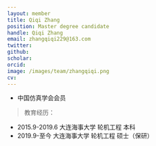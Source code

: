 ```yaml
---
layout: member
title: Qiqi Zhang
position: Master degree candidate
handle: Qiqi Zhang
email: zhangqiqi229@163.com
twitter: 
github: 
scholar:
orcid: 
image: /images/team/zhangqiqi.png
cv: 
---
```


- 中国仿真学会会员

> 教育经历：

- 2015.9-2019.6 大连海事大学 轮机工程 本科
- 2019.9-至今 大连海事大学 轮机工程 硕士（保研）
